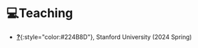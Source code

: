 # 💻Teaching

- [**?**](https://explorecourses.stanford.edu/search?view=catalog&filter-coursestatus-Active=on&page=0&catalog=&academicYear=20232024&q=MS%26E+264&collapse=){:style="color:#224B8D"}, Stanford University (2024 Spring)
